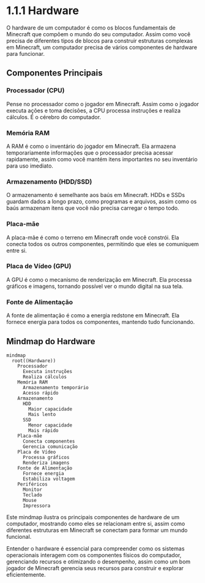 # 1.1.1 Hardware

O hardware de um computador é como os blocos fundamentais de Minecraft que compõem o mundo do seu computador. Assim como você precisa de diferentes tipos de blocos para construir estruturas complexas em Minecraft, um computador precisa de vários componentes de hardware para funcionar.

## Componentes Principais

### Processador (CPU)
Pense no processador como o jogador em Minecraft. Assim como o jogador executa ações e toma decisões, a CPU processa instruções e realiza cálculos. É o cérebro do computador.

### Memória RAM
A RAM é como o inventário do jogador em Minecraft. Ela armazena temporariamente informações que o processador precisa acessar rapidamente, assim como você mantém itens importantes no seu inventário para uso imediato.

### Armazenamento (HDD/SSD)
O armazenamento é semelhante aos baús em Minecraft. HDDs e SSDs guardam dados a longo prazo, como programas e arquivos, assim como os baús armazenam itens que você não precisa carregar o tempo todo.

### Placa-mãe
A placa-mãe é como o terreno em Minecraft onde você constrói. Ela conecta todos os outros componentes, permitindo que eles se comuniquem entre si.

### Placa de Vídeo (GPU)
A GPU é como o mecanismo de renderização em Minecraft. Ela processa gráficos e imagens, tornando possível ver o mundo digital na sua tela.

### Fonte de Alimentação
A fonte de alimentação é como a energia redstone em Minecraft. Ela fornece energia para todos os componentes, mantendo tudo funcionando.

## Mindmap do Hardware

```mermaid
mindmap
  root((Hardware))
    Processador
      Executa instruções
      Realiza cálculos
    Memória RAM
      Armazenamento temporário
      Acesso rápido
    Armazenamento
      HDD
        Maior capacidade
        Mais lento
      SSD
        Menor capacidade
        Mais rápido
    Placa-mãe
      Conecta componentes
      Gerencia comunicação
    Placa de Vídeo
      Processa gráficos
      Renderiza imagens
    Fonte de Alimentação
      Fornece energia
      Estabiliza voltagem
    Periféricos
      Monitor
      Teclado
      Mouse
      Impressora
```

Este mindmap ilustra os principais componentes de hardware de um computador, mostrando como eles se relacionam entre si, assim como diferentes estruturas em Minecraft se conectam para formar um mundo funcional.

Entender o hardware é essencial para compreender como os sistemas operacionais interagem com os componentes físicos do computador, gerenciando recursos e otimizando o desempenho, assim como um bom jogador de Minecraft gerencia seus recursos para construir e explorar eficientemente.
